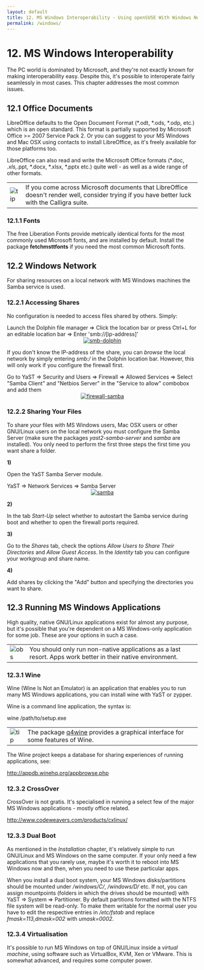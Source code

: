 ```yaml
---
layout: default
title: 12. MS Windows Interoperability - Using openSUSE With Windows Network, Documents and Running MS Windows Applications
permalink: /windows/
---
```


# 12. MS Windows Interoperability

The PC world is dominated by Microsoft, and they're not exactly known for making interoperability easy. Despite this, it's possible to interoperate fairly seamlessly in most cases. This chapter addresses the most common issues.

## 12.1 Office Documents

LibreOffice defaults to the Open Document Format (*.odt, *.ods, *.odp, etc.) which is an open standard. This format is partially supported by Microsoft Office >= 2007 Service Pack 2. Or you can suggest to your MS Windows and Mac OSX using contacts to install LibreOffice, as it's freely available for those platforms too.

LibreOffice can also read and write the Microsoft Office formats (*.doc, *.xls,*.ppt, *.docx, *.xlsx, *.pptx etc.) quite well - as well as a wide range of other formats.

<div class="tip">
<table>
<tbody>
<tr>
<td><img src="{{ site.baseurl | append: '/images/pics/tip.png' | replace: '//', '/' }}" alt="tip" /></td>
<td>If you come across Microsoft documents that LibreOffice doesn't render well, consider trying if you have better luck with the Calligra suite.</td>
</tr>
</tbody>
</table>
</div>

### 12.1.1 Fonts

The free Liberation Fonts provide metrically identical fonts for the most commonly used Microsoft fonts, and are installed by default. Install the package <b>fetchmsttfonts</b> if you need the most common Microsoft fonts.

## 12.2 Windows Network

For sharing resources on a local network with MS Windows machines the Samba service is used.

### 12.2.1 Accessing Shares

No configuration is needed to access files shared by others. Simply:

<div class="sti">Launch the Dolphin file manager => Click the location bar or press Ctrl+L for an editable location bar => Enter 'smb://[ip-address]'</div>

<center><a href="{{ site.baseurl | append: '/images/screenshots/smb-dolph.png' | replace: '//', '/' }}" rel="thumbnail"><img src="{{ site.baseurl | append: '/images/screenshots/smb-dolphb.png' | replace: '//', '/' }}" alt="smb-dolphin" class="pic" /></a></center>

If you don't know the IP-address of the share, you can <i>browse</i> the local network by simply entering <i>smb:/</i> in the Dolphin location bar. However, this will only work if you configure the firewall first.

<div class="sti">Go to YaST =&gt; Security and Users  =&gt; Firewall =&gt; Allowed Services =&gt; Select "Samba Client" and "Netbios Server" in the "Service to allow" combobox and add them</div>

<center><a href="{{ site.baseurl | append: '/images/screenshots/firewall-samba.png' | replace: '//', '/' }}" rel="thumbnail"><img src="{{ site.baseurl | append: '/images/screenshots/firewall-sambab.png' | replace: '//', '/' }}" alt="firewall-samba" class="pic" /></a></center>

### 12.2.2 Sharing Your Files

To share <i>your</i> files with MS Windows users, Mac OSX users or other GNU/Linux users on the local network you must configure the Samba Server (make sure the packages <i>yast2-samba-server</i> and <i>samba</i> are installed). You only need to perform the first three steps the first time you want share a folder.

<b>1) </b>

Open the YaST Samba Server module.
<div class="sti">YaST =&gt; Network Services  =&gt; Samba Server</div>

<center><a href="{{ site.baseurl | append: '/images/screenshots/samba-server.png' | replace: '//', '/' }}" rel="thumbnail"><img src="{{ site.baseurl | append: '/images/screenshots/samba-serverb.png' | replace: '//', '/' }}" alt="samba" class="pic" /></a></center>

<b>2) </b>

In the tab <i>Start-Up</i> select whether to autostart the Samba service during boot and whether to open the firewall ports required.

<b>3) </b>

Go to the <i>Shares</i> tab, check the options <i>Allow Users to Share Their Directories</i> and <i>Allow Guest Access</i>. In the <i>Identity</i> tab you can configure your workgroup and share name.

<b>4) </b>

Add shares by clicking the "Add" button and specifying the directories you want to share.</i>

## 12.3 Running MS Windows Applications

High quality, native GNU/Linux applications exist for almost any purpose, but it's possible that you're dependent on a MS Windows-only application for some job. These are your options in such a case.

<div class="obs">
<table>
<tbody>
<tr>
<td><img src="{{ site.baseurl | append: '/images/pics/obs.png' | replace: '//', '/' }}" alt="obs" /></td>
<td>You should only run non-native applications as a last resort. Apps work better in their native environment.</td>
</tr>
</tbody>
</table>
</div>

### 12.3.1 Wine

Wine (Wine Is Not an Emulator) is an application that enables you to run many MS Windows applications, you can install wine with YaST or zypper.

Wine is a command line application, the syntax is:

<div class="cl">wine /path/to/setup.exe</div>

<div class="tip">
<table>
<tbody>
<tr>
<td><img src="{{ site.baseurl | append: '/images/pics/tip.png' | replace: '//', '/' }}" alt="tip" /></td>
<td>The package <a href="http://sourceforge.net/projects/q4wine/" target="_blank">q4wine</a> provides a graphical interface for some features of Wine.</td>
</tr>
</tbody>
</table>
</div>

The Wine project keeps a database for sharing experiences of running applications, see:

<a href="http://appdb.winehq.org/appbrowse.php" target="_blank">http://appdb.winehq.org/appbrowse.php</a>

### 12.3.2 CrossOver

CrossOver is not gratis. It's specialised in running a select few of the major MS Windows applications - mostly office related.

<a href="http://www.codeweavers.com/products/cxlinux/" target="_blank">http://www.codeweavers.com/products/cxlinux/</a>

### 12.3.3 Dual Boot

As mentioned in the <i>Installation</i> chapter, it's relatively simple to run GNU/Linux and MS Windows on the same computer. If your only need a few applications that you rarely use, maybe it's worth it to reboot into MS Windows now and then, when you need to use these particular apps.

When you install a dual boot system, your MS Windows disks/partitions should be mounted under <i>/windows/C/</i>, <i>/windows/D/</i> etc. If not, you can assign mountpoints (folders in which the drives should be mounted) with YaST => System => Partitioner. By default partitions formatted with the NTFS file system will be read-only. To make them writable for the normal user you have to edit the respective entries in <i>/etc/fstab</i> and replace <i>fmask=113,dmask=002</i> with <i>umask=0002</i>.

### 12.3.4 Virtualisation

It's possible to run MS Windows on top of GNU/Linux inside a <i>virtual machine</i>, using software such as VirtualBox, KVM, Xen or VMware. This is somewhat advanced, and requires some computer power.
